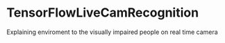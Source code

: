 # TensorFlowLiveCamRecognition
Explaining enviroment to the visually impaired people on real time camera
